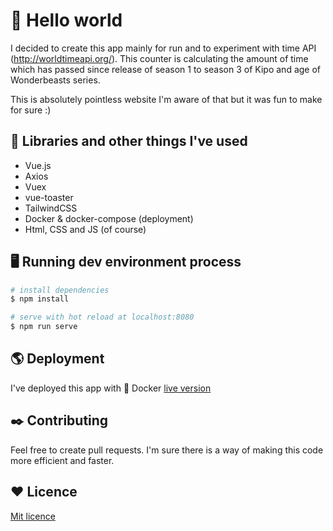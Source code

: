 # 👋 Hello world

I decided to create this app mainly for run and to experiment with time API (http://worldtimeapi.org/). This counter is calculating the amount of time which has passed since release of season 1 to season 3 of Kipo and age of Wonderbeasts series.

This is absolutely pointless website I'm aware of that but it was fun to make for sure :)

## 📜 Libraries and other things I've used

- Vue.js
- Axios
- Vuex
- vue-toaster
- TailwindCSS
- Docker & docker-compose (deployment)
- Html, CSS and JS (of course)

## 🖥️ Running dev environment process

```bash
# install dependencies
$ npm install

# serve with hot reload at localhost:8080
$ npm run serve

```

## 🌎 Deployment

I've deployed this app with 🐬 Docker [live version]

## ✒️ Contributing
Feel free to create pull requests. I'm sure there is a way of making this code more efficient and faster.

## ❤️ Licence
[Mit licence]

[Mit licence]: <https://https://choosealicense.com/licenses/mit/>
[live version]: <https://kipo.wilchu.net>
